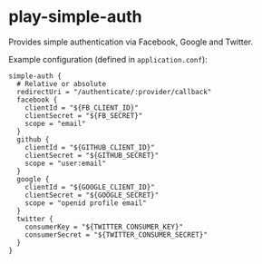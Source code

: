play-simple-auth
================

Provides simple authentication via Facebook, Google and Twitter.

Example configuration (defined in `application.conf`):
```
simple-auth {
  # Relative or absolute
  redirectUri = "/authenticate/:provider/callback"
  facebook {
    clientId = "${FB_CLIENT_ID}"
    clientSecret = "${FB_SECRET}"
    scope = "email"
  }
  github {
    clientId = "${GITHUB_CLIENT_ID}"
    clientSecret = "${GITHUB_SECRET}"
    scope = "user:email"
  }
  google {
    clientId = "${GOOGLE_CLIENT_ID}"
    clientSecret = "${GOOGLE_SECRET}"
    scope = "openid profile email"
  }
  twitter {
    consumerKey = "${TWITTER_CONSUMER_KEY}"
    consumerSecret = "${TWITTER_CONSUMER_SECRET}"
  }
}
```
